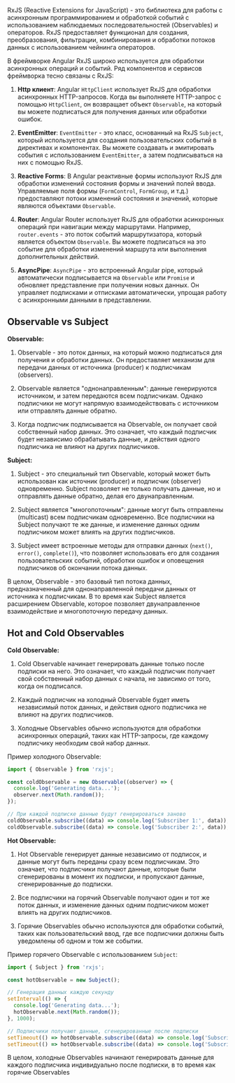 RxJS (Reactive Extensions for JavaScript) - это библиотека для работы с асинхронным программированием и обработкой событий с использованием наблюдаемых последовательностей (Observables) и операторов. RxJS предоставляет функционал для создания, преобразования, фильтрации, комбинирования и обработки потоков данных с использованием чейнинга операторов.

В фреймворке Angular RxJS широко используется для обработки асинхронных операций и событий. Ряд компонентов и сервисов фреймворка тесно связаны с RxJS:

1.  **Http клиент**: Angular `HttpClient` использует RxJS для обработки асинхронных HTTP-запросов. Когда вы выполняете HTTP-запрос с помощью `HttpClient`, он возвращает объект `Observable`, на который вы можете подписаться для получения данных или обработки ошибок.
    
2.  **EventEmitter**: `EventEmitter` - это класс, основанный на RxJS `Subject`, который используется для создания пользовательских событий в директивах и компонентах. Вы можете создавать и эмитировать события с использованием `EventEmitter`, а затем подписываться на них с помощью RxJS.
    
3.  **Reactive Forms**: В Angular реактивные формы используют RxJS для обработки изменений состояния формы и значений полей ввода. Управляемые поля формы (`FormControl`, `FormGroup`, и т.д.) предоставляют потоки изменений состояния и значений, которые являются объектами `Observable`.
    
4.  **Router**: Angular Router использует RxJS для обработки асинхронных операций при навигации между маршрутами. Например, `router.events` - это поток событий маршрутизатора, который является объектом `Observable`. Вы можете подписаться на это событие для обработки изменений маршрута или выполнения дополнительных действий.
    
5.  **AsyncPipe**: `AsyncPipe` - это встроенный Angular pipe, который автоматически подписывается на `Observable` или `Promise` и обновляет представление при получении новых данных. Он управляет подписками и отписками автоматически, упрощая работу с асинхронными данными в представлении.

## Observable vs Subject

**Observable:**

1.  Observable - это поток данных, на который можно подписаться для получения и обработки данных. Он предоставляет механизм для передачи данных от источника (producer) к подписчикам (observers).
    
2.  Observable является "однонаправленным": данные генерируются источником, и затем передаются всем подписчикам. Однако подписчики не могут напрямую взаимодействовать с источником или отправлять данные обратно.
    
3.  Когда подписчик подписывается на Observable, он получает свой собственный набор данных. Это означает, что каждый подписчик будет независимо обрабатывать данные, и действия одного подписчика не влияют на других подписчиков.
    

**Subject:**

1.  Subject - это специальный тип Observable, который может быть использован как источник (producer) и подписчик (observer) одновременно. Subject позволяет не только получать данные, но и отправлять данные обратно, делая его двунаправленным.
    
2.  Subject является "многопоточным": данные могут быть отправлены (multicast) всем подписчикам одновременно. Все подписчики на Subject получают те же данные, и изменение данных одним подписчиком может влиять на других подписчиков.
    
3.  Subject имеет встроенные методы для отправки данных (`next()`, `error()`, `complete()`), что позволяет использовать его для создания пользовательских событий, обработки ошибок и оповещения подписчиков об окончании потока данных.
    

В целом, Observable - это базовый тип потока данных, предназначенный для однонаправленной передачи данных от источника к подписчикам. В то время как Subject является расширением Observable, которое позволяет двунаправленное взаимодействие и многопоточную передачу данных.


## Hot and Cold Observables

**Cold Observable:**

1.  Cold Observable начинает генерировать данные только после подписки на него. Это означает, что каждый подписчик получает свой собственный набор данных с начала, не зависимо от того, когда он подписался.
    
2.  Каждый подписчик на холодный Observable будет иметь независимый поток данных, и действия одного подписчика не влияют на других подписчиков.
    
3.  Холодные Observables обычно используются для обработки асинхронных операций, таких как HTTP-запросы, где каждому подписчику необходим свой набор данных.
    

Пример холодного Observable:

```ts
import { Observable } from 'rxjs';

const coldObservable = new Observable((observer) => {
  console.log('Generating data...');
  observer.next(Math.random());
});

// При каждой подписке данные будут генерироваться заново
coldObservable.subscribe((data) => console.log('Subscriber 1:', data));
coldObservable.subscribe((data) => console.log('Subscriber 2:', data));
```

**Hot Observable:**

1.  Hot Observable генерирует данные независимо от подписок, и данные могут быть переданы сразу всем подписчикам. Это означает, что подписчики получают данные, которые были сгенерированы в момент их подписки, и пропускают данные, сгенерированные до подписки.
    
2.  Все подписчики на горячий Observable получают один и тот же поток данных, и изменение данных одним подписчиком может влиять на других подписчиков.
    
3.  Горячие Observables обычно используются для обработки событий, таких как пользовательский ввод, где все подписчики должны быть уведомлены об одном и том же событии.
    

Пример горячего Observable с использованием `Subject`:

```ts
import { Subject } from 'rxjs';

const hotObservable = new Subject();

// Генерация данных каждую секунду
setInterval(() => {
  console.log('Generating data...');
  hotObservable.next(Math.random());
}, 1000);

// Подписчики получают данные, сгенерированные после подписки
setTimeout(() => hotObservable.subscribe((data) => console.log('Subscriber 1:', data)), 1500);
setTimeout(() => hotObservable.subscribe((data) => console.log('Subscriber 2:', data)), 2500);

```

В целом, холодные Observables начинают генерировать данные для каждого подписчика индивидуально после подписки, в то время как горячие Observables